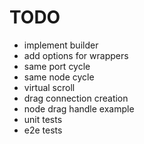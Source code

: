 # TODO

- implement builder
- add options for wrappers
- same port cycle
- same node cycle
- virtual scroll
- drag connection creation
- node drag handle example
- unit tests
- e2e tests
